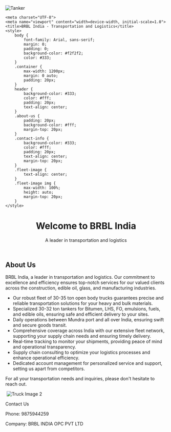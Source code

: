 <!DOCTYPE html>
<html lang="en">
<head>
<img src="C:\Users\piyush sharma\Documents\whatsapp-image-2022-12-13-at-10-36-22-250x250.jpg" alt="Tanker">

    <meta charset="UTF-8">
    <meta name="viewport" content="width=device-width, initial-scale=1.0">
    <title>BRBL India - Transportation and Logistics</title>
    <style>
        body {
            font-family: Arial, sans-serif;
            margin: 0;
            padding: 0;
            background-color: #f2f2f2;
            color: #333;
        }
        .container {
            max-width: 1200px;
            margin: 0 auto;
            padding: 20px;
        }
        header {
            background-color: #333;
            color: #fff;
            padding: 20px;
            text-align: center;
        }
        .about-us {
            padding: 20px;
            background-color: #fff;
            margin-top: 20px;
        }
        .contact-info {
            background-color: #333;
            color: #fff;
            padding: 20px;
            text-align: center;
            margin-top: 20px;
        }
        .fleet-image {
            text-align: center;
        }
        .fleet-image img {
            max-width: 100%;
            height: auto;
            margin-top: 20px;
        }
    </style>
</head>
<body>
    <header>
        <h1>Welcome to BRBL India</h1>
        <p>A leader in transportation and logistics</p>
    </header>
    <div class="container">
        <div class="about-us">
            <h2>About Us</h2>
            <p>BRBL India, a leader in transportation and logistics. Our commitment to excellence and efficiency ensures top-notch services for our valued clients across the construction, edible oil, glass, and manufacturing industries.</p>
            <ul>
                <li>Our robust fleet of 30-35 ton open body trucks guarantees precise and reliable transportation solutions for your heavy and bulk materials.</li>
                <li>Specialized 30-32 ton tankers for Bitumen, LHS, FO, emulsions, fuels, and edible oils, ensuring safe and efficient delivery to your sites.</li>
                <li>Daily operations between Mundra port and all over India, ensuring swift and secure goods transit.</li>
                <li>Comprehensive coverage across India with our extensive fleet network, supporting your supply chain needs and ensuring timely delivery.</li>
                <li>Real-time tracking to monitor your shipments, providing peace of mind and operational transparency.</li>
                <li>Supply chain consulting to optimize your logistics processes and enhance operational efficiency.</li>
                <li>Dedicated account management for personalized service and support, setting us apart from competitors.</li>
            </ul>
            <p>For all your transportation needs and inquiries, please don't hesitate to reach out.</p>
        </div>
        <div class="fleet-image">
            <img src=""C:\Users\piyush sharma\Documents\brbl.webp"" alt=""C:\Users\piyush sharma\Documents\brbl.webp"">
            <img src="truck2.jpg" alt="Truck Image 2">
        </div>
    </div>
    <div class="contact-info">
        <p>Contact Us</p>
        <p>Phone: 9875944259</p>
        <p>Company: BRBL INDIA OPC PVT LTD</p>
    </div>
</body>
</html>
